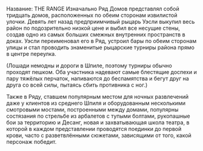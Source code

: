 Название: THE RANGE
Изначально Ряд Домов представлял собой тридцать домов, расположенных по обеим сторонам извилистой улочки. Девять лет назад предприимчивый рыцарь Уэсли выкупил весь район по подозрительно низкой цене и выбил все несущие стены, создав одно из самых больших смежных внутренних пространств в доках. Уэсли переименовал его в Ряд, устроил бары по обеим сторонам улицы и стал проводить знаменитые рыцарские турниры района прямо в центре переулка.

(Лошади немодны и дороги в Шпиле, поэтому турниры обычно проходят пешком. Оба участника надевают самые блестящие доспехи и пару тяжёлых перчаток, напиваются до беспамятства и бегут друг на друга со всей силы, пытаясь сбить противника с ног.)

Также в Ряду, ставшем популярным местом для ночных развлечений даже у клиентов из среднего Шпиля и оборудованным несколькими смотровыми мостами, построенными между домами, популярны состязания по стрельбе из арбалетов с тупыми болтами, рукопашные бои за территорию и Десанг, новая и захватывающая школа театра, в которой в каждом представлении проводятся поединки до первой крови, часто с разветвлёнными сюжетами, зависящими от того, какой персонаж победит.